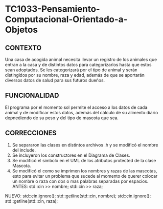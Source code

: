 # TC1033-Pensamiento-Computacional-Orientado-a-Objetos

## CONTEXTO
Una casa de acogida animal necesita llevar un registro de los animales que entran a la casa y de distintos datos para categorizarlos hasta que estos sean adoptados. Se les categorizará por el tipo de animal y serán distingidos por su nombre, raza y edad, además de que se aportarán diversos datos de salud para sus futuros dueños. 

## FUNCIONALIDAD 
El programa por el momento sol permite el acceso a los datos de cada animal y de modificar estos datos, además del cálculo de su alimento diario depnediendo de su peso y del tipo de mascota que sea.

## CORRECCIONES
1. Se separaron las clases en distintos archivos .h y se modificó el nombre del include.
2. Se incluyeron los constructores en el Diagrama de Clases.
3. Se modificó el simbolo en el UML de los atributos protected de la clase Mascota.
4. Se modificó el como se imprimen los nombres y razas de las mascotas, esto para evitar un problema que sucede al momento de querer colocar un nombre o raza con dos o mas palabras separadas por espacios.
ANTES:
  std::cin >> nombre;
  std::cin >> raza;

NUEVO:
  std::cin.ignore();
  std::getline(std::cin, nombre);
  std::cin.ignore();
  std::getline(std::cin, raza);
